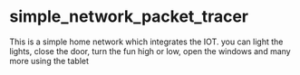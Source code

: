 # simple_network_packet_tracer

This is a simple home network which integrates the IOT. you can light the lights, close the door, turn the fun high or low, open the windows and many more using the tablet
